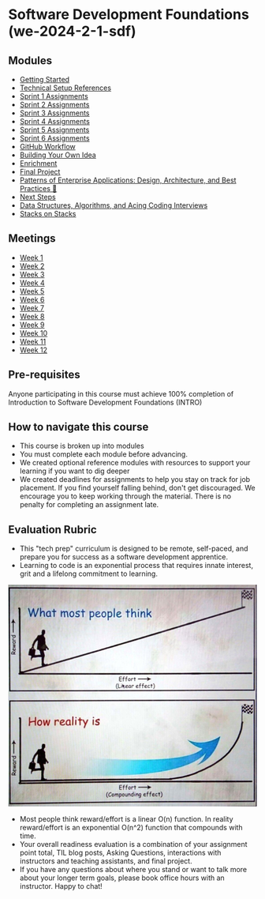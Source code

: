 # Software Development Foundations (we-2024-2-1-sdf)

## Modules
- [Getting Started](./getting-started.md)
- [Technical Setup References](./technical-setup-references.md)
- [Sprint 1 Assignments](./sprint-1-assignments.md)
- [Sprint 2 Assignments](./sprint-2-assignments.md)
- [Sprint 3 Assignments](./sprint-3-assignments.md)
- [Sprint 4 Assignments](./sprint-4-assignments.md)
- [Sprint 5 Assignments](./sprint-5-assignments.md)
- [Sprint 6 Assignments](./sprint-6-assignments.md)
- [GitHub Workflow](./github-workflow.md)
- [Building Your Own Idea](./building-your-own-idea.md)
- [Enrichment](./enrichment.md)
- [Final Project](./final-project.md)
- [Patterns of Enterprise Applications: Design, Architecture, and Best Practices 📐](./patterns-of-enterprise-applications.md)
- [Next Steps](./next-steps.md)
- [Data Structures, Algorithms, and Acing Coding Interviews](./data-structures-algorithms.md)
- [Stacks on Stacks](./stacks-on-stacks.md)

## Meetings
- [Week 1](./week-1-meetings.md)
- [Week 2](./week-2-meetings.md)
- [Week 3](./week-3-meetings.md)
- [Week 4](./week-4-meetings.md)
- [Week 5](./week-5-meetings.md)
- [Week 6](./week-6-meetings.md)
- [Week 7](./week-7-meetings.md)
- [Week 8](./week-8-meetings.md)
- [Week 9](./week-9-meetings.md)
- [Week 10](./week-10-meetings.md)
- [Week 11](./week-11-meetings.md)
- [Week 12](./week-12-meetings.md)

## Pre-requisites
Anyone participating in this course must achieve 100% completion of Introduction to Software Development Foundations (INTRO)

## How to navigate this course
- This course is broken up into modules 
- You must complete each module before advancing.
- We created optional reference modules with resources to support your learning if you want to dig deeper
- We created deadlines for assignments to help you stay on track for job placement. If you find yourself falling behind, don't get discouraged. We encourage you to keep working through the material. There is no penalty for completing an assignment late.

## Evaluation Rubric
- This "tech prep" curriculum is designed to be remote, self-paced, and prepare you for success as a software development apprentice.
- Learning to code is an exponential process that requires innate interest, grit and a lifelong commitment to learning. 

![](./assets/exponential-progress.jpg)

- Most people think reward/effort is a linear O(n) function. In reality reward/effort is an exponential O(n^2) function that compounds with time.
- Your overall readiness evaluation is a combination of your assignment point total, TIL blog posts, Asking Questions, interactions with instructors and teaching assistants, and final project.
- If you have any questions about where you stand or want to talk more about your longer term goals, please book office hours with an instructor. Happy to chat!
